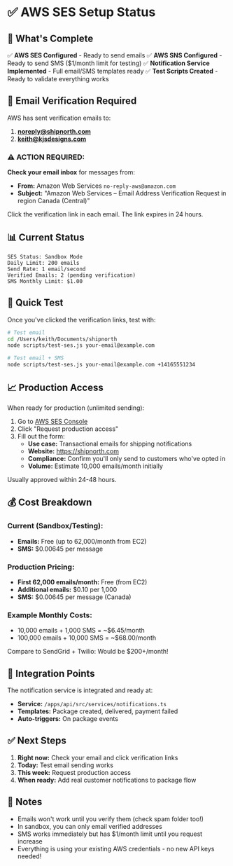 # ✅ AWS SES Setup Status

## 🎉 What's Complete

✅ **AWS SES Configured** - Ready to send emails
✅ **AWS SNS Configured** - Ready to send SMS ($1/month limit for testing)
✅ **Notification Service Implemented** - Full email/SMS templates ready
✅ **Test Scripts Created** - Ready to validate everything works

## 📧 Email Verification Required

AWS has sent verification emails to:
1. **noreply@shipnorth.com** 
2. **keith@kjsdesigns.com**

### ⚠️ ACTION REQUIRED:
**Check your email inbox** for messages from:
- **From:** Amazon Web Services `no-reply-aws@amazon.com`
- **Subject:** "Amazon Web Services – Email Address Verification Request in region Canada (Central)"

Click the verification link in each email. The link expires in 24 hours.

## 📊 Current Status

```
SES Status: Sandbox Mode
Daily Limit: 200 emails
Send Rate: 1 email/second
Verified Emails: 2 (pending verification)
SMS Monthly Limit: $1.00
```

## 🚀 Quick Test

Once you've clicked the verification links, test with:

```bash
# Test email
cd /Users/keith/Documents/shipnorth
node scripts/test-ses.js your-email@example.com

# Test email + SMS
node scripts/test-ses.js your-email@example.com +14165551234
```

## 📈 Production Access

When ready for production (unlimited sending):

1. Go to [AWS SES Console](https://ca-central-1.console.aws.amazon.com/ses/home?region=ca-central-1#/account)
2. Click "Request production access"
3. Fill out the form:
   - **Use case:** Transactional emails for shipping notifications
   - **Website:** https://shipnorth.com
   - **Compliance:** Confirm you'll only send to customers who've opted in
   - **Volume:** Estimate 10,000 emails/month initially

Usually approved within 24-48 hours.

## 💰 Cost Breakdown

### Current (Sandbox/Testing):
- **Emails:** Free (up to 62,000/month from EC2)
- **SMS:** $0.00645 per message

### Production Pricing:
- **First 62,000 emails/month:** Free (from EC2)
- **Additional emails:** $0.10 per 1,000
- **SMS:** $0.00645 per message (Canada)

### Example Monthly Costs:
- 10,000 emails + 1,000 SMS = ~$6.45/month
- 100,000 emails + 10,000 SMS = ~$68.00/month

Compare to SendGrid + Twilio: Would be $200+/month!

## 🔧 Integration Points

The notification service is integrated and ready at:
- **Service:** `/apps/api/src/services/notifications.ts`
- **Templates:** Package created, delivered, payment failed
- **Auto-triggers:** On package events

## ✅ Next Steps

1. **Right now:** Check your email and click verification links
2. **Today:** Test email sending works
3. **This week:** Request production access
4. **When ready:** Add real customer notifications to package flow

## 📝 Notes

- Emails won't work until you verify them (check spam folder too!)
- In sandbox, you can only email verified addresses
- SMS works immediately but has $1/month limit until you request increase
- Everything is using your existing AWS credentials - no new API keys needed!